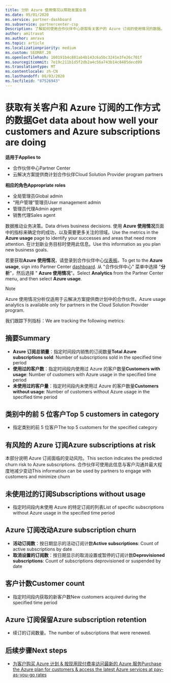 ```yaml
---
title: 分析 Azure 使用情况以帮助发展业务
ms.date: 05/01/2020
ms.service: partner-dashboard
ms.subservice: partnercenter-csp
Description: 了解如何使用合作伙伴中心获取有关客户的 Azure 订阅的使用情况的数据。
author: amitravat
ms.author: amrava
ms.topic: article
ms.localizationpriority: medium
ms.custom: SEOMAY.20
ms.openlocfilehash: 160191b4c881ab4b143c6a5bc3241e3fe26c701f
ms.sourcegitcommit: 7e19c211b1d5f2db2a4c56a743b14c8485decd99
ms.translationtype: MT
ms.contentlocale: zh-CN
ms.lasthandoff: 08/03/2020
ms.locfileid: "87526943"
---
```

# <a name="get-data-about-how-well-your-customers-and-azure-subscriptions-are-doing"></a><span data-ttu-id="424cc-103">获取有关客户和 Azure 订阅的工作方式的数据</span><span class="sxs-lookup"><span data-stu-id="424cc-103">Get data about how well your customers and Azure subscriptions are doing</span></span>

<span data-ttu-id="424cc-104">**适用于**</span><span class="sxs-lookup"><span data-stu-id="424cc-104">**Applies to**</span></span>

- <span data-ttu-id="424cc-105">合作伙伴中心</span><span class="sxs-lookup"><span data-stu-id="424cc-105">Partner Center</span></span>
- <span data-ttu-id="424cc-106">云解决方案提供商计划合作伙伴</span><span class="sxs-lookup"><span data-stu-id="424cc-106">Cloud Solution Provider program partners</span></span>

<span data-ttu-id="424cc-107">**相应的角色**</span><span class="sxs-lookup"><span data-stu-id="424cc-107">**Appropriate roles**</span></span>

- <span data-ttu-id="424cc-108">全局管理员</span><span class="sxs-lookup"><span data-stu-id="424cc-108">Global admin</span></span>
- <span data-ttu-id="424cc-109">“用户管理”管理员</span><span class="sxs-lookup"><span data-stu-id="424cc-109">User management admin</span></span>
- <span data-ttu-id="424cc-110">管理员代理</span><span class="sxs-lookup"><span data-stu-id="424cc-110">Admin agent</span></span>
- <span data-ttu-id="424cc-111">销售代理</span><span class="sxs-lookup"><span data-stu-id="424cc-111">Sales agent</span></span>

<span data-ttu-id="424cc-112">数据推动业务决策。</span><span class="sxs-lookup"><span data-stu-id="424cc-112">Data drives business decisions.</span></span> <span data-ttu-id="424cc-113">使用 **Azure 使用情况**页面中的指标来确定你的成功，以及需要更多关注的领域。</span><span class="sxs-lookup"><span data-stu-id="424cc-113">Use the metrics in the **Azure usage** page to identify your successes and areas that need more attention.</span></span> <span data-ttu-id="424cc-114">在计划新业务目标时使用此信息。</span><span class="sxs-lookup"><span data-stu-id="424cc-114">Use this information as you plan new business goals.</span></span>

<span data-ttu-id="424cc-115">若要获取**Azure 使用情况**，请登录到合作伙伴中心[仪表板](https:/partner.microsoft.com/dashboard)。</span><span class="sxs-lookup"><span data-stu-id="424cc-115">To get to the **Azure usage**, sign into Partner Center [dashboard](https:/partner.microsoft.com/dashboard).</span></span> <span data-ttu-id="424cc-116">从 "合作伙伴中心" 菜单中选择 "**分析**"，然后选择 " **Azure 使用情况**"。</span><span class="sxs-lookup"><span data-stu-id="424cc-116">Select **Analytics** from the Partner Center menu, and then select **Azure usage**.</span></span>

> [!NOTE]
> <span data-ttu-id="424cc-117">Azure 使用情况分析仅适用于云解决方案提供商计划中的合作伙伴。</span><span class="sxs-lookup"><span data-stu-id="424cc-117">Azure usage analytics is available only for partners in the Cloud Solution Provider program.</span></span>

<span data-ttu-id="424cc-118">我们跟踪下列指标：</span><span class="sxs-lookup"><span data-stu-id="424cc-118">We are tracking the following metrics:</span></span>

## <a name="summary"></a><span data-ttu-id="424cc-119">摘要</span><span class="sxs-lookup"><span data-stu-id="424cc-119">Summary</span></span>

- <span data-ttu-id="424cc-120">**Azure 订阅总销量**：指定时间段内销售的订阅数量</span><span class="sxs-lookup"><span data-stu-id="424cc-120">**Total Azure subscriptions sold**: Number of subscriptions sold in the specified time period</span></span>  
- <span data-ttu-id="424cc-121">**使用过的客户数**：指定时间段内使用过 Azure 的客户数量</span><span class="sxs-lookup"><span data-stu-id="424cc-121">**Customers with usage**: Number of customers with Azure usage in the specified time period</span></span>  
- <span data-ttu-id="424cc-122">**未使用过的客户量**：指定时间段内未使用过 Azure 的客户数量</span><span class="sxs-lookup"><span data-stu-id="424cc-122">**Customers without usage**: Number of customers without Azure usage in the specified time period</span></span>  

## <a name="top-5-customers-in-category"></a><span data-ttu-id="424cc-123">类别中的前 5 位客户</span><span class="sxs-lookup"><span data-stu-id="424cc-123">Top 5 customers in category</span></span>

- <span data-ttu-id="424cc-124">指定类别的前 5 位客户</span><span class="sxs-lookup"><span data-stu-id="424cc-124">The top 5 customers for the specified category</span></span>  

## <a name="azure-subscriptions-at-risk"></a><span data-ttu-id="424cc-125">有风险的 Azure 订阅</span><span class="sxs-lookup"><span data-stu-id="424cc-125">Azure subscriptions at risk</span></span>

<span data-ttu-id="424cc-126">本部分说明 Azure 订阅面临的变动风险。</span><span class="sxs-lookup"><span data-stu-id="424cc-126">This section indicates the predicted churn risk to Azure subscriptions.</span></span> <span data-ttu-id="424cc-127">合作伙伴可使用此信息与客户沟通并最大程度地减少变动</span><span class="sxs-lookup"><span data-stu-id="424cc-127">This information can be used by partners to engage with customers and minimize churn</span></span>

## <a name="subscriptions-without-usage"></a><span data-ttu-id="424cc-128">未使用过的订阅</span><span class="sxs-lookup"><span data-stu-id="424cc-128">Subscriptions without usage</span></span>

- <span data-ttu-id="424cc-129">指定时间段内未使用 Azure 的特定订阅的列表</span><span class="sxs-lookup"><span data-stu-id="424cc-129">List of specific subscriptions without Azure usage in the specified time period</span></span>  

## <a name="azure-subscription-churn"></a><span data-ttu-id="424cc-130">Azure 订阅改动</span><span class="sxs-lookup"><span data-stu-id="424cc-130">Azure subscription churn</span></span>

- <span data-ttu-id="424cc-131">**活动订阅数**：按日期显示的活动订阅计数</span><span class="sxs-lookup"><span data-stu-id="424cc-131">**Active subscriptions**: Count of active subscriptions by date</span></span>  
- <span data-ttu-id="424cc-132">**取消设置的订阅数**：按日期显示的取消设置或暂停的订阅计数</span><span class="sxs-lookup"><span data-stu-id="424cc-132">**Deprovisioned subscriptions**: Count of subscriptions deprovisioned or suspended by date</span></span>  

## <a name="customer-count"></a><span data-ttu-id="424cc-133">客户计数</span><span class="sxs-lookup"><span data-stu-id="424cc-133">Customer count</span></span>

- <span data-ttu-id="424cc-134">指定时间段内获取的新客户数</span><span class="sxs-lookup"><span data-stu-id="424cc-134">New customers acquired during the specified time period</span></span>  

## <a name="azure-subscription-retention"></a><span data-ttu-id="424cc-135">Azure 订阅保留</span><span class="sxs-lookup"><span data-stu-id="424cc-135">Azure subscription retention</span></span>

- <span data-ttu-id="424cc-136">续订的订阅数量。</span><span class="sxs-lookup"><span data-stu-id="424cc-136">The number of subscriptions that were renewed.</span></span>

 ## <a name="next-steps"></a><span data-ttu-id="424cc-137">后续步骤</span><span class="sxs-lookup"><span data-stu-id="424cc-137">Next steps</span></span>

- [<span data-ttu-id="424cc-138">为客户购买 Azure 计划 & 按现用现付费率访问最新的 Azure 服务</span><span class="sxs-lookup"><span data-stu-id="424cc-138">Purchase the Azure plan for customers & access the latest Azure services at pay-as-you-go rates</span></span>](purchase-azure-plan.md)
